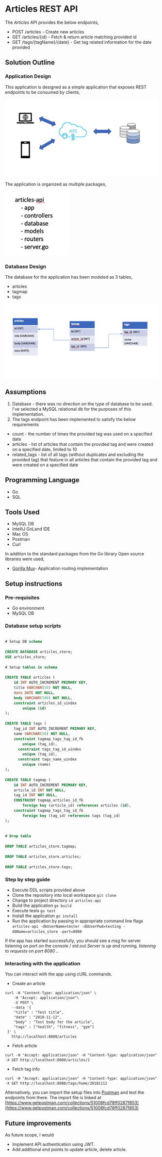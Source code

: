 
# Articles REST API

The *Articles* API provides the below endpoints,
* POST /articles - Create new articles
* GET /articles/{id} - Fetch & return article matching provided id
* GET /tags/{tagName}/{date} - Get tag related information for the date provided

## Solution Outline
### Application Design

This application is designed as a simple application that exposes REST endpoints to be consumed
by clients,

![Application Design](img/appDesign.png)

The application is organized as multiple packages,

![Application Structure](img/appStruct.png)

### Database Design

The database for the application has been modeled as 3 tables,

*   articles
*   tagmap
*   tags

![Database Design](img/dbDesign.png)

## Assumptions
1. Database - there was no direction on the type of database to be used. I've selected a MySQL relational db for the purposes of this implementation.
2. The tags endpoint has been implemented to satisfy the below requirements
  * count - the number of times the provided tag was used on a specified date
  * articles - list of articles that contain the provided tag and were created on a specified date, limited to 10
  * related_tags - list of all tags (without duplicates and excluding the provided tag) that feature in all articles that 		     contain the provided tag and were created on a specified date

## Programming Language
* Go
* SQL

## Tools Used
* MySQL DB
* IntelliJ GoLand IDE
* Mac OS
* Postman
* Curl

In addition to the standard packages from the Go library Open source libraries were used,
* [Gorilla Mux](https://github.com/gorilla/mux)- Application routing implementation

## Setup instructions

### Pre-requisites
* Go environment
* MySQL DB

### Database setup scripts
```sql

# Setup DB schema

CREATE DATABASE articles_store;
USE articles_store;

# Setup tables in schema

CREATE TABLE articles (
    id INT AUTO_INCREMENT PRIMARY KEY,
    title VARCHAR(50) NOT NULL,
    date DATE NOT NULL,
    body VARCHAR(500) NOT NULL,
    constraint articles_id_uindex
		unique (id)
);

CREATE TABLE tags (
    tag_id INT AUTO_INCREMENT PRIMARY KEY,
    name VARCHAR(50) NOT NULL,
    constraint tagmap_tags_tag_id_fk
		unique (tag_id),
	  constraint tags_tag_id_uindex
		unique (tag_id),
	  constraint tags_name_uindex
		unique (name)
);

CREATE TABLE tagmap (
    id INT AUTO_INCREMENT PRIMARY KEY,
    article_id INT NOT NULL,
    tag_id INT NOT NULL,
    CONSTRAINT tagmap_articles_id_fk
		foreign key (article_id) references articles (id),
    constraint tagmap_tags_tag_id_fk
		foreign key (tag_id) references tags (tag_id)
);


# Drop table

DROP TABLE articles_store.tagmap;

DROP TABLE articles_store.articles;

DROP TABLE articles_store.tags;

```

### Step by step guide
* Execute DDL scripts provided above
* Clone the repository into local workspace 
`git clone`
* Change to project directory
`cd articles-api`
* Build the application 
`go build`
* Execute tests
`go test`
* Install the application
`go install`
* Run the application by passing in appropriate command line flags
`articles-api -dbUserName=tester -dbUserPwd=testing -dbName=articles_store -port=8080`

If the app has started successfully, you should see a msg for server listening on port on the console / std.out
*Server is up and running, listening to requests on port 8080 ..*

### Interacting with the application

You can interact with the app using cURL commands.

* Create an article
```
curl -H "Content-Type: application/json" \
    -H "Accept: application/json"\
    -X POST \
   --data '{
 	"title" : "Test title",
 	"date" : "2018-11-12",
 	"body" : "Test body for the article",
 	"tags" : ["health", "fitness", "gym"]
 }' \
   http://localhost:8080/articles
```
   
* Fetch article
```
curl -H "Accept: application/json" -H "Content-Type: application/json" -X GET http://localhost:8080/articles/2
```

* Fetch tag info
```
curl -H "Accept: application/json" -H "Content-Type: application/json" -X GET http://localhost:8080/tags/home/20181112
```

Alternatively, you can import the setup files into [Postman](https://www.getpostman.com/) and test the endpoints from there.
The import file is linked at [https://www.getpostman.com/collections/51008fcd78ff0287f853](https://www.getpostman.com/collections/51008fcd78ff0287f853)
 
## Future improvements
As future scope, I would
* Implement API authentication using JWT.
* Add additional end points to update article, delete article.
